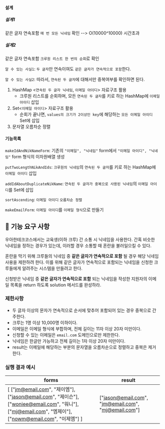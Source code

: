 #### 설계

##### 설계1

같은 글자 연속포함 `매 번 모든 닉네임` 확인 --> O(10000^10000) 시간초과

##### 설계2

같은 글자 연속포함 `크루원 리스트 한 번의 순회`로 확인

`알 수 있는 사실1`: `두 글자`만 연속이여도 `같은 글자가 연속적으로 포함`한다.

`알 수 있는 사실2`: 따라서, `연속된 두 글자`에 대해서만 중복여부를 확인하면 된다.

1. HashMap <`연속된 두 글자 닉네임`, `이메일 아이디`> 자료구조 활용
   - 크루원 리스트를 순회하며, 모든 `연속된 두 글자`를 키로 하는 HashMap에 `이메일 아이디` 삽입
2. Set<`이메일 아이디`> 자료구조 활용
   - 순회가 끝나면, `values의 크기가 2이상인 key`에 해당하는 `모든 이메일 아이디` Set에 삽입
3. 문자열 오름차순 정렬



#### 기능목록

`makeIdAndNikNameForm`: 기존의 `"이메일", "닉네임"` form에서 `"이메일 아이디", "닉네임"` form 형식의 이차원배열 생성

`putTwoLengthNikAndIds`: `크루원의 닉네임`의 `연속된 두 글자`를 키로 하는 HashMap에 `이메일 아이디` 삽입

`addIdAboutDuplicateNikName`: `연속된 두 글자가 중복으로 사용된 닉네임`의 `이메일 아이디`를 Set에 삽입

`sortAscending`: `이메일 아이디` `오름차순 정렬`

`makeEmailForm`: `이메일 아이디`를 `이메일 형식`으로 만들기



 

## 🚀 기능 요구 사항

우아한테크코스에서는 교육생(이하 크루) 간 소통 시 닉네임을 사용한다. 간혹 비슷한 닉네임을 정하는 경우가 있는데, 이러할 경우 소통할 때 혼란을 불러일으킬 수 있다.

혼란을 막기 위해 크루들의 닉네임 중 **같은 글자가 연속적으로 포함** 될 경우 해당 닉네임 사용을 제한하려 한다. 이를 위해 같은 글자가 연속적으로 포함되는 닉네임을 신청한 크루들에게 알려주는 시스템을 만들려고 한다.


신청받은 닉네임 중 **같은 글자가 연속적으로 포함** 되는 닉네임을 작성한 지원자의 이메일 목록을 return 하도록 solution 메서드를 완성하라.

### 제한사항

- 두 글자 이상의 문자가 연속적으로 순서에 맞추어 포함되어 있는 경우 중복으로 간주한다.
- 크루는 1명 이상 10,000명 이하이다.
- 이메일은 이메일 형식에 부합하며, 전체 길이는 11자 이상 20자 미만이다.
- 신청할 수 있는 이메일은 `email.com` 도메인으로만 제한한다.
- 닉네임은 한글만 가능하고 전체 길이는 1자 이상 20자 미만이다.
- result는 이메일에 해당하는 부분의 문자열을 오름차순으로 정렬하고 중복은 제거한다.

### 실행 결과 예시

| forms | result |
| --- | --- |
| [ ["jm@email.com", "제이엠"], ["jason@email.com", "제이슨"], ["woniee@email.com", "워니"], ["mj@email.com", "엠제이"], ["nowm@email.com", "이제엠"] ] | ["jason@email.com", "jm@email.com", "mj@email.com"] |
